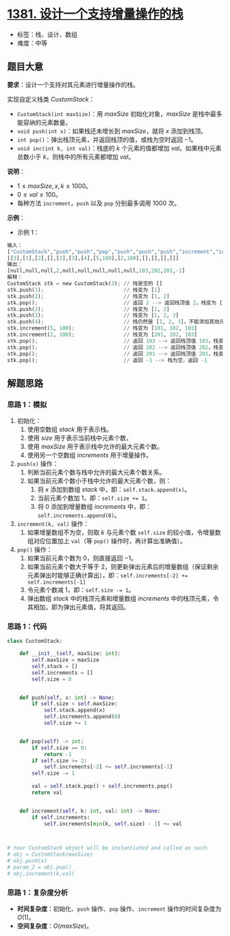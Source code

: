 # [1381. 设计一个支持增量操作的栈](https://leetcode.cn/problems/design-a-stack-with-increment-operation/)

- 标签：栈、设计、数组
- 难度：中等

## 题目大意

**要求**：设计一个支持对其元素进行增量操作的栈。

实现自定义栈类 $CustomStack$：

- `CustomStack(int maxSize)`：用 $maxSize$ 初始化对象，$maxSize$ 是栈中最多能容纳的元素数量。
- `void push(int x)`：如果栈还未增长到 $maxSize$，就将 $x$ 添加到栈顶。
- `int pop()`：弹出栈顶元素，并返回栈顶的值，或栈为空时返回 $-1$。
- `void inc(int k, int val)`：栈底的 $k$ 个元素的值都增加 $val$。如果栈中元素总数小于 $k$，则栈中的所有元素都增加 $val$。

**说明**：

- $1 \le maxSize, x, k \le 1000$。
- $0 \le val \le 100$。
- 每种方法 `increment`，`push` 以及 `pop` 分别最多调用 $1000$ 次。

**示例**：

- 示例 1：

```Python
输入：
["CustomStack","push","push","pop","push","push","push","increment","increment","pop","pop","pop","pop"]
[[3],[1],[2],[],[2],[3],[4],[5,100],[2,100],[],[],[],[]]
输出：
[null,null,null,2,null,null,null,null,null,103,202,201,-1]
解释：
CustomStack stk = new CustomStack(3); // 栈是空的 []
stk.push(1);                          // 栈变为 [1]
stk.push(2);                          // 栈变为 [1, 2]
stk.pop();                            // 返回 2 --> 返回栈顶值 2，栈变为 [1]
stk.push(2);                          // 栈变为 [1, 2]
stk.push(3);                          // 栈变为 [1, 2, 3]
stk.push(4);                          // 栈仍然是 [1, 2, 3]，不能添加其他元素使栈大小变为 4
stk.increment(5, 100);                // 栈变为 [101, 102, 103]
stk.increment(2, 100);                // 栈变为 [201, 202, 103]
stk.pop();                            // 返回 103 --> 返回栈顶值 103，栈变为 [201, 202]
stk.pop();                            // 返回 202 --> 返回栈顶值 202，栈变为 [201]
stk.pop();                            // 返回 201 --> 返回栈顶值 201，栈变为 []
stk.pop();                            // 返回 -1 --> 栈为空，返回 -1
```

## 解题思路

### 思路 1：模拟

1. 初始化：
   1. 使用空数组 $stack$ 用于表示栈。
   2. 使用 $size$ 用于表示当前栈中元素个数，
   3. 使用 $maxSize$ 用于表示栈中允许的最大元素个数。
   4. 使用另一个空数组 $increments$ 用于增量操作。
2. `push(x)` 操作：
   1. 判断当前元素个数与栈中允许的最大元素个数关系。
   2. 如果当前元素个数小于栈中允许的最大元素个数，则：
      1. 将 $x$ 添加到数组 $stack$ 中，即：`self.stack.append(x)`。
      2. 当前元素个数加 $1$，即：`self.size += 1`。
      3. 将 $0$ 添加到增量数组 $increments$  中，即：`self.increments.append(0)`。
3. `increment(k, val)` 操作：
   1. 如果增量数组不为空，则取 $k$ 与元素个数 `self.size` 的较小值，令增量数组对应位置加上 `val`（等 `pop()` 操作时，再计算出准确值）。
4. `pop()` 操作：
   1. 如果当前元素个数为 $0$，则直接返回 $-1$。
   2. 如果当前元素个数大于等于 $2$，则更新弹出元素后的增量数组（保证剩余元素弹出时能够正确计算出），即：`self.increments[-2] += self.increments[-1]`
   3. 令元素个数减 $1$，即：`self.size -= 1`。
   4. 弹出数组 $stack$ 中的栈顶元素和增量数组 $increments$ 中的栈顶元素，令其相加，即为弹出元素值，将其返回。

### 思路 1：代码

```Python
class CustomStack:

    def __init__(self, maxSize: int):
        self.maxSize = maxSize
        self.stack = []
        self.increments = []
        self.size = 0


    def push(self, x: int) -> None:
        if self.size < self.maxSize:
            self.stack.append(x)
            self.increments.append(0)
            self.size += 1


    def pop(self) -> int:
        if self.size == 0:
            return -1
        if self.size >= 2:
            self.increments[-2] += self.increments[-1]
        self.size -= 1
        
        val = self.stack.pop() + self.increments.pop()
        return val


    def increment(self, k: int, val: int) -> None:
        if self.increments:
            self.increments[min(k, self.size) - 1] += val



# Your CustomStack object will be instantiated and called as such:
# obj = CustomStack(maxSize)
# obj.push(x)
# param_2 = obj.pop()
# obj.increment(k,val)
```

### 思路 1：复杂度分析

- **时间复杂度**：初始化、`push` 操作、`pop` 操作、`increment` 操作的时间复杂度为 $O(1)$。
- **空间复杂度**：$O(maxSize)$。
